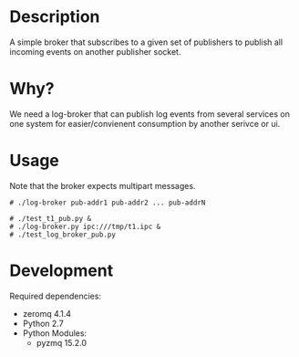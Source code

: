 # Description

A simple broker that subscribes to a given set of publishers to publish all
incoming events on another publisher socket.

# Why?

We need a log-broker that can publish log events from several services on one
system for easier/convienent consumption by another serivce or ui.

# Usage

Note that the broker expects multipart messages.

```
# ./log-broker pub-addr1 pub-addr2 ... pub-addrN

# ./test_t1_pub.py &
# ./log-broker.py ipc:///tmp/t1.ipc &
# ./test_log_broker_pub.py
```

# Development

Required dependencies:

* zeromq 4.1.4
* Python 2.7
* Python Modules:
    * pyzmq 15.2.0
